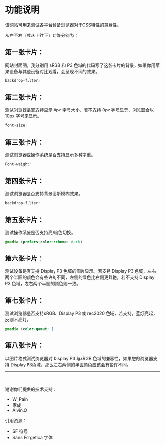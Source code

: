 # 功能说明
该网站可用来测试各平台设备浏览器对于CSS特性的兼容性。

从左至右（或从上往下）功能分别为：

## 第一张卡片：
网站封面图。我分别用 sRGB 和 P3 色域的代码写了这张卡片的背景，如果你用苹果设备与其他设备对比观看，会呈现不同的效果。
```css
backdrop-filter:
```

## 第二张卡片：
测试浏览器是否支持显示 8px 字号大小。若不支持 8px 字号显示，浏览器会以 10px 字号来显示。
```css
font-size:
```

## 第三张卡片：
测试浏览器或操作系统是否支持显示多种字重。
```css
Font-weight:
```

## 第四张卡片：
测试浏览器是否支持背景高斯模糊效果。
```css
backdrop-filter:
```
## 第五张卡片：
测试操作系统是否支持亮/暗色切换。
```css
@media (prefers-color-scheme: dark) 
```

## 第六张卡片：
测试设备是否支持 Display P3 色域的图片显示。若支持 Display P3 色域，左右两个半圆的颜色会有些许的不同，左侧的绿色比右侧更鲜艳，若不支持 Display P3 色域，左右两个半圆的颜色则一致。

## 第七张卡片：
测试浏览器是否支持sRGB、Display P3 或 rec2020 色域，若支持，蓝灯亮起，反则不亮灯。
```css
@media (color-gamut: )
```

## 第八张卡片：
以图片格式测试浏览器对 Display P3 与sRGB 色域的兼容性，如果您的浏览器支持 Display P3色域，那么左右两侧的半圆颜色应该会有些许不同。

<hr>
<br>

谢谢你们提供的技术支持：
- W_Pain
- 家成
- Alvin.Q

引用资源：
- SF 符号
- Sans Forgetica 字体
